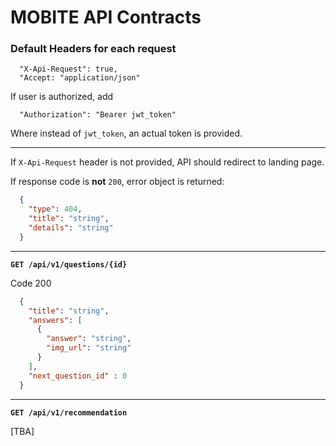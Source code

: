 # MOBITE API Contracts

### Default Headers for each request
```
  "X-Api-Request": true,
  "Accept: "application/json"
```

If user is authorized, add 
```
  "Authorization": "Bearer jwt_token"
```
Where instead of `jwt_token`, an actual token is provided.

---

If `X-Api-Request` header is not provided, API should redirect to landing page.

If response code is **not** `200`, error object is returned:

```json
  {
    "type": 404,
    "title": "string",
    "details": "string"
  }
```

---

**`GET /api/v1/questions/{id}`**

Code 200
```json
  {
    "title": "string",
    "answers": [
      {
        "answer": "string",
        "img_url": "string"
      }
    ],
    "next_question_id" : 0
  }
```

---

**`GET /api/v1/recommendation`**

[TBA]



